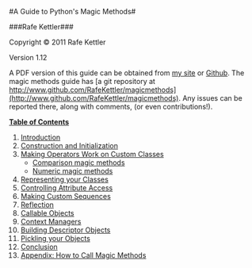 #A Guide to Python's Magic Methods#

###Rafe Kettler###

Copyright &copy; 2011 Rafe Kettler

Version 1.12

A PDF version of this guide can be obtained from [my site](http://www.rafekettler.com/magicmethods.pdf) or [Github](https://github.com/RafeKettler/magicmethods/raw/master/magicmethods.pdf). The magic methods guide has [a git repository at http://www.github.com/RafeKettler/magicmethods](http://www.github.com/RafeKettler/magicmethods). Any issues can be reported 
there, along with comments, (or even contributions!).

**<a id="table" href="#table">Table of Contents</a>**


 1. [Introduction](#intro)
 2. [Construction and Initialization](#construction)
 3. [Making Operators Work on Custom Classes](#operators)
    - [Comparison magic methods](#comparisons)
    - [Numeric magic methods](#numeric)
 4. [Representing your Classes](#representations)
 5. [Controlling Attribute Access](#access)
 6. [Making Custom Sequences](#sequence)
 7. [Reflection](#reflection)
 8. [Callable Objects](#callable)
 9. [Context Managers](#context)
 10. [Building Descriptor Objects](#descriptor)
 11. [Pickling your Objects](#pickling)
 12. [Conclusion](#conclusion)
 13. [Appendix: How to Call Magic Methods](#appendix)